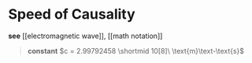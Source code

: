 # Speed of Causality

**see** [[electromagnetic wave]], [[math notation]]

> **constant** $c = 2.99792458 \shortmid 10[8]\ \text{m}\text-\text{s}$
